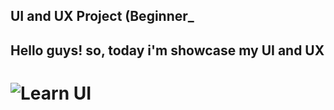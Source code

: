 ## UI and UX Project (Beginner_

## Hello guys! so, today i'm showcase my UI and UX

# ![Learn UI](https://github.com/user-attachments/assets/865c0d2f-223f-4719-93e9-b8187e941423)
